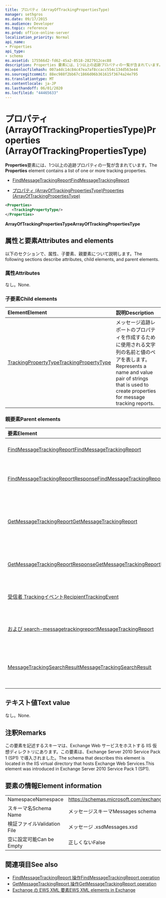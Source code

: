 ```yaml
---
title: プロパティ (ArrayOfTrackingPropertiesType)
manager: sethgros
ms.date: 09/17/2015
ms.audience: Developer
ms.topic: reference
ms.prod: office-online-server
localization_priority: Normal
api_name:
- Properties
api_type:
- schema
ms.assetid: 175566d2-fd62-45a2-8518-2827912cec88
description: Properties 要素には、1つ以上の追跡プロパティの一覧が含まれています。
ms.openlocfilehash: 007a4dc14c84c47ea7af8ccacc554c134d563e44
ms.sourcegitcommit: 88ec988f2bb67c1866d06b361615f3674a24e795
ms.translationtype: MT
ms.contentlocale: ja-JP
ms.lasthandoff: 06/01/2020
ms.locfileid: "44465633"
---
```

# <a name="properties-arrayoftrackingpropertiestype"></a><span data-ttu-id="7e445-103">プロパティ (ArrayOfTrackingPropertiesType)</span><span class="sxs-lookup"><span data-stu-id="7e445-103">Properties (ArrayOfTrackingPropertiesType)</span></span>

<span data-ttu-id="7e445-104">**Properties**要素には、1つ以上の追跡プロパティの一覧が含まれています。</span><span class="sxs-lookup"><span data-stu-id="7e445-104">The **Properties** element contains a list of one or more tracking properties.</span></span> 
  
- [<span data-ttu-id="7e445-105">FindMessageTrackingReport</span><span class="sxs-lookup"><span data-stu-id="7e445-105">FindMessageTrackingReport</span></span>](findmessagetrackingreport.md)
  
- [<span data-ttu-id="7e445-106">プロパティ (ArrayOfTrackingPropertiesType)</span><span class="sxs-lookup"><span data-stu-id="7e445-106">Properties (ArrayOfTrackingPropertiesType)</span></span>](properties-arrayoftrackingpropertiestype.md)
  
```xml
<Properties>
   <TrackingPropertyType/>
</Properties>
```

<span data-ttu-id="7e445-107">**ArrayOfTrackingPropertiesType**</span><span class="sxs-lookup"><span data-stu-id="7e445-107">**ArrayOfTrackingPropertiesType**</span></span>

## <a name="attributes-and-elements"></a><span data-ttu-id="7e445-108">属性と要素</span><span class="sxs-lookup"><span data-stu-id="7e445-108">Attributes and elements</span></span>

<span data-ttu-id="7e445-109">以下のセクションで、属性、子要素、親要素について説明します。</span><span class="sxs-lookup"><span data-stu-id="7e445-109">The following sections describe attributes, child elements, and parent elements.</span></span>
  
### <a name="attributes"></a><span data-ttu-id="7e445-110">属性</span><span class="sxs-lookup"><span data-stu-id="7e445-110">Attributes</span></span>

<span data-ttu-id="7e445-111">なし。</span><span class="sxs-lookup"><span data-stu-id="7e445-111">None.</span></span>
  
### <a name="child-elements"></a><span data-ttu-id="7e445-112">子要素</span><span class="sxs-lookup"><span data-stu-id="7e445-112">Child elements</span></span>

|<span data-ttu-id="7e445-113">**Element**</span><span class="sxs-lookup"><span data-stu-id="7e445-113">**Element**</span></span>|<span data-ttu-id="7e445-114">**説明**</span><span class="sxs-lookup"><span data-stu-id="7e445-114">**Description**</span></span>|
|:-----|:-----|
|[<span data-ttu-id="7e445-115">TrackingPropertyType</span><span class="sxs-lookup"><span data-stu-id="7e445-115">TrackingPropertyType</span></span>](trackingpropertytype.md) <br/> |<span data-ttu-id="7e445-116">メッセージ追跡レポートのプロパティを作成するために使用される文字列の名前と値のペアを表します。</span><span class="sxs-lookup"><span data-stu-id="7e445-116">Represents a name and value pair of strings that is used to create properties for message tracking reports.</span></span>  <br/> |
   
### <a name="parent-elements"></a><span data-ttu-id="7e445-117">親要素</span><span class="sxs-lookup"><span data-stu-id="7e445-117">Parent elements</span></span>

|<span data-ttu-id="7e445-118">**要素**</span><span class="sxs-lookup"><span data-stu-id="7e445-118">**Element**</span></span>|<span data-ttu-id="7e445-119">**説明**</span><span class="sxs-lookup"><span data-stu-id="7e445-119">**Description**</span></span>|
|:-----|:-----|
|[<span data-ttu-id="7e445-120">FindMessageTrackingReport</span><span class="sxs-lookup"><span data-stu-id="7e445-120">FindMessageTrackingReport</span></span>](findmessagetrackingreport.md) <br/> |<span data-ttu-id="7e445-121">検索するメッセージの種類の条件を指定します。</span><span class="sxs-lookup"><span data-stu-id="7e445-121">Specifies criteria for the types of messages to find.</span></span>  <br/> |
|[<span data-ttu-id="7e445-122">FindMessageTrackingReportResponse</span><span class="sxs-lookup"><span data-stu-id="7e445-122">FindMessageTrackingReportResponse</span></span>](findmessagetrackingreportresponse.md) <br/> |<span data-ttu-id="7e445-123">単一の[Findmessagetrackingreport 操作](findmessagetrackingreport-operation.md)要求の状態と結果を格納します。</span><span class="sxs-lookup"><span data-stu-id="7e445-123">Contains the status and result of a single [FindMessageTrackingReport operation](findmessagetrackingreport-operation.md) request.</span></span>  <br/> |
|[<span data-ttu-id="7e445-124">GetMessageTrackingReport</span><span class="sxs-lookup"><span data-stu-id="7e445-124">GetMessageTrackingReport</span></span>](getmessagetrackingreport.md) <br/> |<span data-ttu-id="7e445-125">指定された ID の完全なメッセージ追跡レポートを取得する[Getmessagetrackingreport 操作](getmessagetrackingreport-operation.md)の要求を含みます。</span><span class="sxs-lookup"><span data-stu-id="7e445-125">Contains the request for the [GetMessageTrackingReport operation](getmessagetrackingreport-operation.md) to retrieve the full message tracking report for the specified ID.</span></span>  <br/> |
|[<span data-ttu-id="7e445-126">GetMessageTrackingReportResponse</span><span class="sxs-lookup"><span data-stu-id="7e445-126">GetMessageTrackingReportResponse</span></span>](getmessagetrackingreportresponse.md) <br/> |<span data-ttu-id="7e445-127">1つの[Getmessagetrackingreport 操作](getmessagetrackingreport-operation.md)要求の結果が含まれています。</span><span class="sxs-lookup"><span data-stu-id="7e445-127">Contains the result of a single [GetMessageTrackingReport operation](getmessagetrackingreport-operation.md) request.</span></span>  <br/> |
|[<span data-ttu-id="7e445-128">受信者 Trackingイベント</span><span class="sxs-lookup"><span data-stu-id="7e445-128">RecipientTrackingEvent</span></span>](recipienttrackingevent.md) <br/> |<span data-ttu-id="7e445-129">受信者に対する1つのイベントに関する情報が含まれています。</span><span class="sxs-lookup"><span data-stu-id="7e445-129">Contains information for a single event for a recipient.</span></span>  <br/> |
|[<span data-ttu-id="7e445-130">および search-messagetrackingreport</span><span class="sxs-lookup"><span data-stu-id="7e445-130">MessageTrackingReport</span></span>](messagetrackingreport.md) <br/> |<span data-ttu-id="7e445-131">[Getmessagetrackingreport 操作](getmessagetrackingreport-operation.md)で返される1つのメッセージを格納します。</span><span class="sxs-lookup"><span data-stu-id="7e445-131">Contains a single message that is returned in a [GetMessageTrackingReport operation](getmessagetrackingreport-operation.md).</span></span>  <br/> |
|[<span data-ttu-id="7e445-132">MessageTrackingSearchResult</span><span class="sxs-lookup"><span data-stu-id="7e445-132">MessageTrackingSearchResult</span></span>](messagetrackingsearchresult.md) <br/> |<span data-ttu-id="7e445-133">[Findmessagetrackingreportresponse](findmessagetrackingreportresponse.md)要素の単一メッセージ結果を格納します。</span><span class="sxs-lookup"><span data-stu-id="7e445-133">Contains a single message result for a [FindMessageTrackingReportResponse](findmessagetrackingreportresponse.md) element.</span></span>  <br/> |
   
## <a name="text-value"></a><span data-ttu-id="7e445-134">テキスト値</span><span class="sxs-lookup"><span data-stu-id="7e445-134">Text value</span></span>

<span data-ttu-id="7e445-135">なし。</span><span class="sxs-lookup"><span data-stu-id="7e445-135">None.</span></span>
  
## <a name="remarks"></a><span data-ttu-id="7e445-136">注釈</span><span class="sxs-lookup"><span data-stu-id="7e445-136">Remarks</span></span>

<span data-ttu-id="7e445-137">この要素を記述するスキーマは、Exchange Web サービスをホストする IIS 仮想ディレクトリにあります。この要素は、Exchange Server 2010 Service Pack 1 (SP1) で導入されました。</span><span class="sxs-lookup"><span data-stu-id="7e445-137">The schema that describes this element is located in the IIS virtual directory that hosts Exchange Web Services.This element was introduced in Exchange Server 2010 Service Pack 1 (SP1).</span></span>
  
## <a name="element-information"></a><span data-ttu-id="7e445-138">要素の情報</span><span class="sxs-lookup"><span data-stu-id="7e445-138">Element information</span></span>

|||
|:-----|:-----|
|<span data-ttu-id="7e445-139">Namespace</span><span class="sxs-lookup"><span data-stu-id="7e445-139">Namespace</span></span>  <br/> |https://schemas.microsoft.com/exchange/services/2006/messages  <br/> |
|<span data-ttu-id="7e445-140">スキーマ名</span><span class="sxs-lookup"><span data-stu-id="7e445-140">Schema Name</span></span>  <br/> |<span data-ttu-id="7e445-141">メッセージスキーマ</span><span class="sxs-lookup"><span data-stu-id="7e445-141">Messages schema</span></span>  <br/> |
|<span data-ttu-id="7e445-142">検証ファイル</span><span class="sxs-lookup"><span data-stu-id="7e445-142">Validation File</span></span>  <br/> |<span data-ttu-id="7e445-143">メッセージ .xsd</span><span class="sxs-lookup"><span data-stu-id="7e445-143">Messages.xsd</span></span>  <br/> |
|<span data-ttu-id="7e445-144">空に設定可能</span><span class="sxs-lookup"><span data-stu-id="7e445-144">Can be Empty</span></span>  <br/> |<span data-ttu-id="7e445-145">正しくない</span><span class="sxs-lookup"><span data-stu-id="7e445-145">False</span></span>  <br/> |
   
## <a name="see-also"></a><span data-ttu-id="7e445-146">関連項目</span><span class="sxs-lookup"><span data-stu-id="7e445-146">See also</span></span>

- [<span data-ttu-id="7e445-147">FindMessageTrackingReport 操作</span><span class="sxs-lookup"><span data-stu-id="7e445-147">FindMessageTrackingReport operation</span></span>](findmessagetrackingreport-operation.md)
- [<span data-ttu-id="7e445-148">GetMessageTrackingReport 操作</span><span class="sxs-lookup"><span data-stu-id="7e445-148">GetMessageTrackingReport operation</span></span>](getmessagetrackingreport-operation.md)
- [<span data-ttu-id="7e445-149">Exchange の EWS XML 要素</span><span class="sxs-lookup"><span data-stu-id="7e445-149">EWS XML elements in Exchange</span></span>](ews-xml-elements-in-exchange.md)

